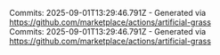 Commits: 2025-09-01T13:29:46.791Z - Generated via https://github.com/marketplace/actions/artificial-grass
<br>
Commits: 2025-09-01T13:29:46.791Z - Generated via https://github.com/marketplace/actions/artificial-grass
<br>
